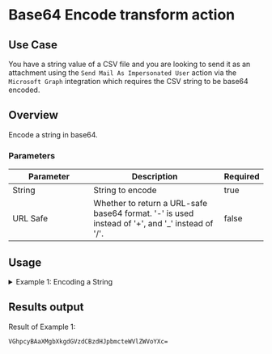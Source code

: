 # Base64 Encode transform action

## Use Case

You have a string value of a CSV file and you are looking to send it as an attachment using the `Send Mail As Impersonated User` action via the `Microsoft Graph` integration which requires the CSV string to be base64 encoded.

## Overview

Encode a string in base64.

### Parameters

<table><thead><tr><th width="217">Parameter</th><th width="417.3333333333333">Description</th><th data-type="checkbox">Required</th></tr></thead><tbody><tr><td>String</td><td>String to encode</td><td>true</td></tr><tr><td>URL Safe</td><td>Whether to return a URL-safe base64 format. '-' is used instead of '+', and '_' instead of '/'.</td><td>false</td></tr></tbody></table>

## Usage

<details>

<summary>Example 1: Encoding a String</summary>

Inputs:\
\*\*String\*\*: This @is my test string-yeeeehaw\
\*\*URL Safe\*\*: false

</details>

## Results output

Result of Example 1:

```
VGhpcyBAaXMgbXkgdGVzdCBzdHJpbmcteWVlZWVoYXc=
```
